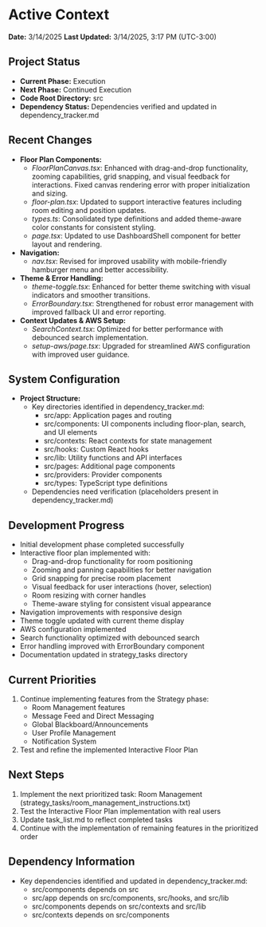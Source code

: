 # Active Context

**Date:** 3/14/2025
**Last Updated:** 3/14/2025, 3:17 PM (UTC-3:00)

## Project Status
- **Current Phase:** Execution
- **Next Phase:** Continued Execution
- **Code Root Directory:** src
- **Dependency Status:** Dependencies verified and updated in dependency_tracker.md

## Recent Changes
- **Floor Plan Components:**
  - *FloorPlanCanvas.tsx*: Enhanced with drag-and-drop functionality, zooming capabilities, grid snapping, and visual feedback for interactions. Fixed canvas rendering error with proper initialization and sizing.
  - *floor-plan.tsx*: Updated to support interactive features including room editing and position updates.
  - *types.ts*: Consolidated type definitions and added theme-aware color constants for consistent styling.
  - *page.tsx*: Updated to use DashboardShell component for better layout and rendering.
- **Navigation:**
  - *nav.tsx*: Revised for improved usability with mobile-friendly hamburger menu and better accessibility.
- **Theme & Error Handling:**
  - *theme-toggle.tsx*: Enhanced for better theme switching with visual indicators and smoother transitions.
  - *ErrorBoundary.tsx*: Strengthened for robust error management with improved fallback UI and error reporting.
- **Context Updates & AWS Setup:**
  - *SearchContext.tsx*: Optimized for better performance with debounced search implementation.
  - *setup-aws/page.tsx*: Upgraded for streamlined AWS configuration with improved user guidance.

## System Configuration
- **Project Structure:** 
  - Key directories identified in dependency_tracker.md:
    - src/app: Application pages and routing
    - src/components: UI components including floor-plan, search, and UI elements
    - src/contexts: React contexts for state management
    - src/hooks: Custom React hooks
    - src/lib: Utility functions and API interfaces
    - src/pages: Additional page components
    - src/providers: Provider components
    - src/types: TypeScript type definitions
  - Dependencies need verification (placeholders present in dependency_tracker.md)

## Development Progress
- Initial development phase completed successfully
- Interactive floor plan implemented with:
  - Drag-and-drop functionality for room positioning
  - Zooming and panning capabilities for better navigation
  - Grid snapping for precise room placement
  - Visual feedback for user interactions (hover, selection)
  - Room resizing with corner handles
  - Theme-aware styling for consistent visual appearance
- Navigation improvements with responsive design
- Theme toggle updated with current theme display
- AWS configuration implemented
- Search functionality optimized with debounced search
- Error handling improved with ErrorBoundary component
- Documentation updated in strategy_tasks directory

## Current Priorities
1. Continue implementing features from the Strategy phase:
   - Room Management features
   - Message Feed and Direct Messaging
   - Global Blackboard/Announcements
   - User Profile Management
   - Notification System
2. Test and refine the implemented Interactive Floor Plan

## Next Steps
1. Implement the next prioritized task: Room Management (strategy_tasks/room_management_instructions.txt)
2. Test the Interactive Floor Plan implementation with real users
3. Update task_list.md to reflect completed tasks
4. Continue with the implementation of remaining features in the prioritized order

## Dependency Information
- Key dependencies identified and updated in dependency_tracker.md:
  - src/components depends on src
  - src/app depends on src/components, src/hooks, and src/lib
  - src/components depends on src/contexts and src/lib
  - src/contexts depends on src/components
